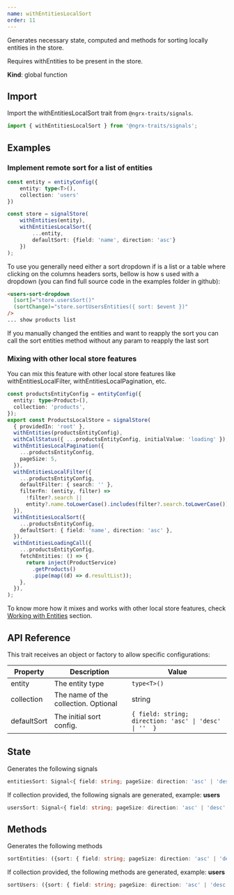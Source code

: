 ```yaml
---
name: withEntitiesLocalSort 
order: 11
---
```


Generates necessary state, computed and methods for sorting locally entities in the store.

Requires withEntities to be present in the store.

**Kind**: global function

## Import

Import the withEntitiesLocalSort trait from `@ngrx-traits/signals`.

```ts
import { withEntitiesLocalSort } from '@ngrx-traits/signals';
```


## Examples

### Implement remote sort for a list of entities

```typescript
const entity = entityConfig({
    entity: type<T>(),
    collection: 'users'
})

const store = signalStore(
    withEntities(entity),
    withEntitiesLocalSort({
        ...entity,
        defaultSort: {field: 'name', direction: 'asc'}
    })
);
```

To use you generally need either a sort dropdown if is a list or a table where clicking on the columns headers sorts, bellow is how s used with a dropdown (you can find full source code in the examples folder in github):
```html
<users-sort-dropdown
  [sort]="store.usersSort()"
  (sortChange)="store.sortUsersEntities({ sort: $event })"
/>
... show products list
```
If you manually changed the entities and want to reapply the sort you can call the sort entities method without any param to reapply the last sort

### Mixing with other local store features
You can mix this feature with other local store features like withEntitiesLocalFilter, withEntitiesLocalPagination, etc.

```typescript
const productsEntityConfig = entityConfig({
  entity: type<Product>(),
  collection: 'products',
});
export const ProductsLocalStore = signalStore(
  { providedIn: 'root' },
  withEntities(productsEntityConfig),
  withCallStatus({ ...productsEntityConfig, initialValue: 'loading' }),
  withEntitiesLocalPagination({
    ...productsEntityConfig,
    pageSize: 5,
  }),
  withEntitiesLocalFilter({
    ...productsEntityConfig,
    defaultFilter: { search: '' },
    filterFn: (entity, filter) =>
      !filter?.search ||
      entity?.name.toLowerCase().includes(filter?.search.toLowerCase()),
  }),
  withEntitiesLocalSort({
    ...productsEntityConfig,
    defaultSort: { field: 'name', direction: 'asc' },
  }),
  withEntitiesLoadingCall({
    ...productsEntityConfig,
    fetchEntities: () => {
      return inject(ProductService)
        .getProducts()
        .pipe(map((d) => d.resultList));
    },
  }),
);
```

To know more how it mixes and works with other local store features, check [Working with Entities](/docs/getting-started/working-with-entities) section.
## API Reference

This trait receives an object or factory to allow specific configurations:

| Property    | Description                          | Value                                                  |
| ----------- | ------------------------------------ | ------------------------------------------------------ |
| entity      | The entity type                      | `type<T>()`                                            |
| collection  | The name of the collection. Optional | string                                                 |
| defaultSort | The initial sort config.             | `{ field: string; direction: 'asc' \| 'desc' \| ''  }` |

## State

Generates the following signals

```typescript
entitiesSort: Signal<{ field: string; pageSize: direction: 'asc' | 'desc' | '' }>;
```

If collection provided, the following signals are generated, example: **users**

```typescript
usersSort: Signal<{ field: string; pageSize: direction: 'asc' | 'desc' | '' }>;
```

## Methods

Generates the following methods

```typescript
sortEntities: ({sort: { field: string; pageSize: direction: 'asc' | 'desc' | ''}}) => void;
```

If collection provided, the following methods are generated, example: **users**

```typescript
sortUsers: ({sort: { field: string; pageSize: direction: 'asc' | 'desc' | ''}}) => void;
```
